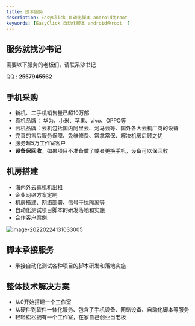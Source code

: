 ```yaml
---
title: 技术服务
description: EasyClick 自动化脚本 android免root 
keywords: [EasyClick 自动化脚本 android免root  ]
---
```


## 服务就找沙书记

需要以下服务的老板们，请联系沙书记

QQ  : **2557945562**



## 手机采购

- 新机、二手机销售量已超10万部
- 真机品牌： 华为、小米、苹果、vivo、OPPO等
- 云机品牌：云机包括国内阿里云、河马云等、国外各大云机厂商的设备
- 完善的售后服务保障、免维修费、常拿常保、解决机房后顾之忧
- 服务超5万工作室客户
- **设备保回收**，如果项目不准备做了或者更换手机，设备可以保回收



## 机房搭建

- 海内外云真机机出租
- 企业网络方案定制
- 机房搭建、网络部署、信号干扰隔离等
- 自动化测试项目脚本的研发落地和实施
- 合作客户案例: 

<img src="/iosimg/image-20220224131033005x.png" alt="image-20220224131033005"  />

## 脚本承接服务

- 承接自动化测试各种项目的脚本研发和落地实施

## 整体技术解决方案

- 从0开始搭建一个工作室
- 从硬件到软件一体化服务、包含了手机设备、网络设备、自动化脚本等服务
- 轻轻松松拥有一个工作室，在家自己创业当老板

